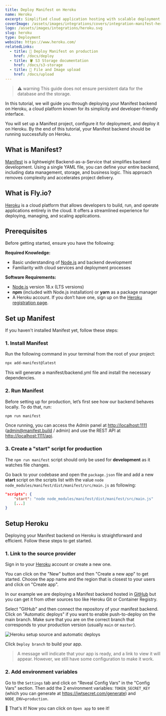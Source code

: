 ```yaml
---
title: Deploy Manifest on Heroku
name: Heroku
excerpt: Simplified cloud application hosting with scalable deployment options.
coverImage: /assets/images/integrations/covers/integration-manifest-heroku.svg
logo: /assets/images/integrations/heroku.svg
slug: heroku
type: Deployment
website: https://www.heroku.com/
relatedLinks:
  - title: 🚀 Deploy Manifest on production
    href: /docs/deploy
  - title: 🪣 S3 Storage documentation
    href: /docs/s3-storage
  - title: 📂 File and Image upload
    href: /docs/upload
---
```


> ⚠️ warning
> This guide does not ensure persistent data for the database and the storage.

In this tutorial, we will guide you through deploying your Manifest backend on Heroku, a cloud platform known for its simplicity and developer-friendly interface.

You will set up a Manifest project, configure it for deployment, and deploy it on Heroku. By the end of this tutorial, your Manifest backend should be running successfully on Heroku.

## What is Manifest?

[Manifest](/) is a lightweight Backend-as-a-Service that simplifies backend development. Using a single YAML file, you can define your entire backend, including data management, storage, and business logic. This approach removes complexity and accelerates project delivery.

## What is Fly.io?

[Heroku](https://www.heroku.com/) is a cloud platform that allows developers to build, run, and operate applications entirely in the cloud. It offers a streamlined experience for deploying, managing, and scaling applications.

## Prerequisites

Before getting started, ensure you have the following:

**Required Knowledge:**

- Basic understanding of [Node.js](https://nodejs.org/en/) and backend development
- Familiarity with cloud services and deployment processes

**Software Requirements:**

- [Node.js](https://nodejs.org/en/) version 18.x (LTS versions)
- **npm** (included with Node.js installation) or **yarn** as a package manager
- A Heroku account. If you don’t have one, sign up on the [Heroku registration page](https://signup.heroku.com/).

## Set up Manifest

If you haven't installed Manifest yet, follow these steps:

### 1. Install Manifest

Run the following command in your terminal from the root of your project:

```bash
npx add-manifest@latest
```

This will generate a manifest/backend.yml file and install the necessary dependencies.

### 2. Run Manifest

Before setting up for production, let’s first see how our backend behaves locally. To do that, run:

```bash
npm run manifest
```

Once running, you can access the Admin panel at [http://localhost:1111](http://localhost:1111) (admin@manifest.build / admin) and use the REST API at [http://localhost:1111/api](http://localhost:1111/api).

### 3. Create a "start" script for production

The `npm run manifest` script should only be used for **development** as it watches file changes.

Go back to your codebase and open the `package.json` file and add a new **start** script on the scripts list with the value `node node_modules/manifest/dist/manifest/src/main.js` as following:

```json title="package.json"
"scripts": {
    "start": "node node_modules/manifest/dist/manifest/src/main.js"
    [...]
}
```

## Setup Heroku

Deploying your Manifest backend on Heroku is straightforward and efficient. Follow these steps to get started.

### 1. Link to the source provider

Sign in to your [Heroku](https://heroku.com/) account or create a new one.

You can click on the "New" button and then "Create a new app" to get started. Choose the app name and the region that is closest to your users and click on "Create app".

In our example we are deploying a Manifest backend hosted in [GitHub](https://github.com) but you can get it from other sources too like Heroku Git or Container Registry.

Select "GitHub" and then connect the repository of your manifest backend. Click on "Automatic deploys" if you want to enable push-to-deploy on the main branch. Make sure that you are on the correct branch that corresponds to your production version (usually `main` or `master`).

![Heroku setup source and automatic deploys](/assets/images/integrations/content/heroku1.png)

Click `Deploy branch` to build your app.

> A message will indicate that your app is ready, and a link to view it will appear. However, we still have some configuration to make it work.

### 2. Add environment variables

Go to the `Settings` tab and click on "Reveal Config Vars" in the "Config Vars" section. Then add the 2 environment variables: `TOKEN_SECRET_KEY` (which you can generate at https://jwtsecret.com/generate) and `NODE_ENV=production`.

🎉 That's it! Now you can click on `Open app` to see it!
